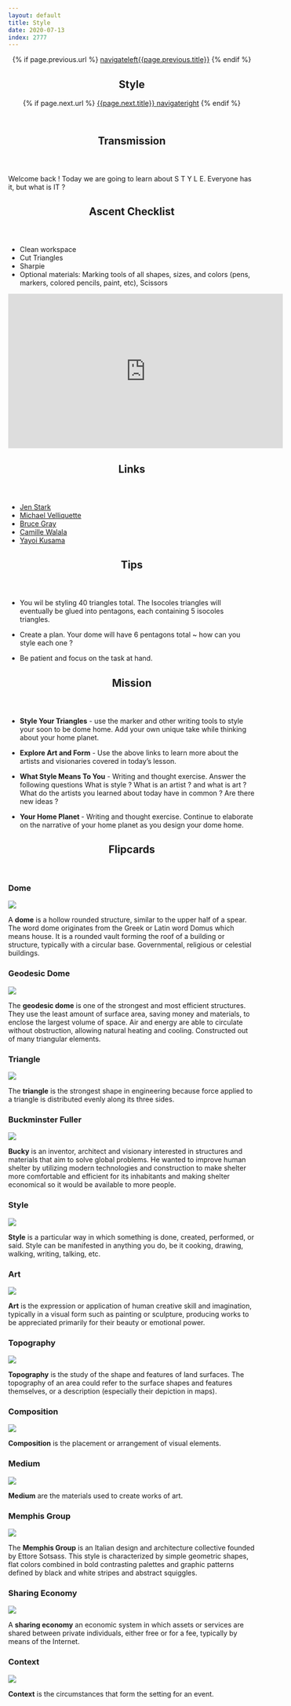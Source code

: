 ```yaml
---
layout: default
title: Style
date: 2020-07-13
index: 2777
---
```


<article id="Class">
        <header>
                {% if page.previous.url %}
                        <a class="prev" href="{{page.previous.url}}"><span class="icon">navigateleft</span>{{page.previous.title}}</a>
                {% endif %}
                <h1>Style</h1>
                {% if page.next.url %}
                        <a class="next" href="{{page.next.url}}">{{page.next.title}} <span class="icon">navigateright</span></a>
                {% endif %}
        </header>
        <section class="class-transmission">
                <header>
                        <h2>Transmission</h2>
                </header>
                <p>Welcome back ! Today we are going to learn about S T Y L E. Everyone has it, but what is IT ? </p>
        </section>
        <section class="class-ascent_checklist">
                <header>
                        <h2>Ascent Checklist</h2>
                </header>
                <ul>
                        <li data-icon="✨">Clean workspace</li>
                        <li data-icon="✂️">Cut Triangles</li>
                        <li data-icon="🖊">Sharpie</li>
                        <li data-icon="➕">Optional materials: Marking tools of all shapes, sizes, and colors (pens, markers, colored pencils, paint, etc), Scissors</li>
                </ul>
        </section>
        <section class="video">
                <iframe width="560" height="315" src="https://www.youtube.com/embed/3HyyFbz-seA" frameborder="0" allow="accelerometer; autoplay; encrypted-media; gyroscope; picture-in-picture" allowfullscreen></iframe>
        </section>
        <section class="class-links">
                <header>
                        <h2>Links</h2>
                </header>
                <ul>
                        <li data-icon="👽"><a href="https://www.jenstark.com/" target="_blank">Jen Stark</a></li>
                        <li data-icon="🛰"><a href="https://www.velliquette.com/" target="_blank">Michael Velliquette</a></li>
                        <li data-icon="🌎"><a href="http://www.brucegray.com/" target="_blank">Bruce Gray</a></li>
                        <li data-icon="🚀"><a href="https://www.camillewalala.com/" target="_blank">Camille Walala</a></li>
                        <li data-icon="🛸"><a href="http://yayoi-kusama.jp/e/information/">Yayoi Kusama</a></li>
                </ul>
        </section>
        <section class="class-tips">
                <header>
                        <h2>Tips</h2>
                </header>
                <ul>
                        <li data-icon="📌">
                                <p>You wil be styling 40 triangles total. The Isocoles triangles will eventually be glued into pentagons, each containing 5 isocoles triangles.</p>
                        </li>
                        <li data-icon="📌">
                                <p>Create a plan. Your dome will have 6 pentagons total ~ how can you style each one ?</p>
                        </li>
                        <li data-icon="📌">
                                <p>Be patient and focus on the task at hand.</p>
                        </li>
                </ul>
        </section><!-- end class-tips-->
        <section class="class-mission">
                <header>
                        <h2>Mission</h2>
                </header>
                <ul>
                        <li data-icon="🔺">
                                <p><strong>Style Your Triangles</strong> - use the marker and other writing tools to style your soon to be dome home. Add your own unique take while thinking about your home planet. </p>
                        </li>
                        <li data-icon="👁‍🗨">
                                <p><strong>Explore Art and Form</strong> - Use the above links to learn more about the artists and visionaries covered in today’s lesson. </p>
                        </li>
                        <li data-icon="🖊">
                                <p><strong>What Style Means To You</strong> - Writing and thought exercise. Answer the following questions What is style ? What is an artist ? and what is art ? What do the artists you learned about today have in common ? Are there new ideas ? </p>
                        </li>
                        <li data-icon="🖊">
                                <p><strong>Your Home Planet </strong> - Writing and thought exercise.  Continue to elaborate on the narrative of your home planet as you design your dome home.</p>
                        </li>
                </ul>
        </section>
        <section class="class-keywords">
                <header>
                        <h2>Flipcards</h2>
                </header>
                <div class="card">
                        <div class="card-front">
                                <h3>Dome</h3>
                                <div class="image-container">
                                        <img src="/img/keywords/dome.jpg">
                                </div>
                        </div>
                        <div class="card-back">
                                <p>A <strong>dome</strong> is a hollow rounded structure, similar to the upper half of a spear. The word dome originates from the Greek or Latin word Domus which means house. It is a rounded vault forming the roof of a building or structure, typically with a circular base. Governmental, religious or celestial buildings.</p>
                        </div>
                </div><!-- card -->
                <div class="card">
                        <div class="card-front">
                                <h3>Geodesic Dome</h3>
                                <div class="image-container">
                                        <img src="/img/keywords/geodesic_dome.jpg">
                                </div>
                        </div>
                        <div class="card-back">
                                <p>The <strong>geodesic dome</strong> is one of the strongest and most efficient structures. They use the least amount of surface area, saving money and materials, to enclose the largest volume of space. Air and energy are able to circulate without obstruction, allowing natural heating and cooling. Constructed out of many triangular elements.</p>
                        </div>
                </div><!-- card -->
                <div class="card">
                        <div class="card-front">
                                <h3>Triangle</h3>
                                <div class="image-container">
                                        <img src="/img/keywords/triangle.jpg">
                                </div>
                        </div>
                        <div class="card-back">
                                <p>The <strong>triangle</strong> is the strongest shape in engineering because force applied to a triangle is distributed evenly along its three sides.</p>
                        </div>
                </div><!-- card -->
                <div class="card">
                        <div class="card-front">
                                <h3>Buckminster Fuller</h3>
                                <div class="image-container">
                                        <img src="/img/keywords/bucky.jpg">
                                </div>
                        </div>
                        <div class="card-back">
                                <p><strong>Bucky</strong> is an inventor, architect and visionary interested in structures and materials that aim to solve global problems. He wanted to improve human shelter by utilizing modern technologies and construction to make shelter more comfortable and efficient for its inhabitants and making shelter economical so it would be available to more people.</p>
                        </div>
                </div><!-- card -->
                <div class="card">
                        <div class="card-front">
                                <h3>Style</h3>
                                <div class="image-container">
                                        <img src="/img/keywords/style.jpg">
                                </div>
                        </div>
                        <div class="card-back">
                                <p><strong>Style</strong> is a particular way in which something is done, created,  performed, or said. Style can be manifested in anything you do, be it cooking, drawing, walking, writing, talking, etc.</p>
                        </div>
                </div><!-- card -->
                <div class="card">
                        <div class="card-front">
                                <h3>Art</h3>
                                <div class="image-container">
                                        <img src="/img/keywords/art.jpg">
                                </div>
                        </div>
                        <div class="card-back">
                                <p><strong>Art</strong> is the expression or application of human creative skill and imagination, typically in a visual form such as painting or sculpture, producing works to be appreciated primarily for their beauty or emotional power.</p>
                        </div>
                </div><!-- card -->
                <div class="card">
                        <div class="card-front">
                                <h3>Topography</h3>
                                <div class="image-container">
                                        <img src="/img/keywords/topography.jpg">
                                </div>
                        </div>
                        <div class="card-back">
                                <p><strong>Topography</strong> is the study of the shape and features of land surfaces. The topography of an area could refer to the surface shapes and features themselves, or a description (especially their depiction in maps).</p>
                        </div>
                </div><!-- card -->
                <div class="card">
                        <div class="card-front">
                                <h3>Composition</h3>
                                <div class="image-container">
                                        <img src="/img/keywords/composition.jpg">
                                </div>
                        </div>
                        <div class="card-back">
                                <p><strong>Composition</strong> is the placement or arrangement of visual elements.</p>
                        </div>
                </div><!-- card -->
                <div class="card">
                        <div class="card-front">
                                <h3>Medium</h3>
                                <div class="image-container">
                                        <img src="/img/keywords/medium.jpg">
                                </div>
                        </div>
                        <div class="card-back">
                                <p><strong>Medium</strong> are the materials used to create works of art.</p>
                        </div>
                </div><!-- card -->
                <div class="card">
                        <div class="card-front">
                                <h3>Memphis Group</h3>
                                <div class="image-container">
                                        <img src="/img/keywords/memphis_group.jpg">
                                </div>
                        </div>
                        <div class="card-back">
                                <p>The <strong>Memphis Group</strong> is an Italian design and architecture collective founded by Ettore Sotsass. This style is characterized by simple geometric shapes, flat colors combined in bold contrasting palettes and graphic patterns defined by black and white stripes and abstract squiggles.</p>
                        </div>
                </div><!-- card -->
                <div class="card">
                        <div class="card-front">
                                <h3>Sharing Economy</h3>
                                <div class="image-container">
                                        <img src="/img/keywords/sharing_economy.jpg">
                                </div>
                        </div>
                        <div class="card-back">
                                <p>A <strong>sharing economy</strong> an economic system in which assets or services are shared between private individuals, either free or for a fee, typically by means of the Internet.</p>
                        </div>
                </div><!-- card -->
                <div class="card">
                        <div class="card-front">
                                <h3>Context</h3>
                                <div class="image-container">
                                        <img src="/img/keywords/context.jpg">
                                </div>
                        </div>
                        <div class="card-back">
                                <p><strong>Context</strong> is the circumstances that form the setting for an event.</p>
                        </div>
                </div><!-- card -->
        </section><!-- class-keywords -->
</article>
